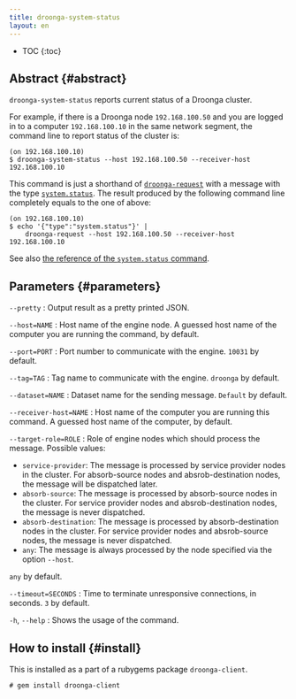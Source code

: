 ```yaml
---
title: droonga-system-status
layout: en
---
```


* TOC
{:toc}

## Abstract {#abstract}

`droonga-system-status` reports current status of a Droonga cluster.

For example, if there is a Droonga node `192.168.100.50` and you are logged in to a computer `192.168.100.10` in the same network segment, the command line to report status of the cluster is:

~~~
(on 192.168.100.10)
$ droonga-system-status --host 192.168.100.50 --receiver-host 192.168.100.10
~~~

This command is just a shorthand of [`droonga-request`](../droonga-request/) with a message with the type [`system.status`](../../commands/system/status/).
The result produced by the following command line completely equals to the one of above:

~~~
(on 192.168.100.10)
$ echo '{"type":"system.status"}' |
    droonga-request --host 192.168.100.50 --receiver-host 192.168.100.10
~~~

See also [the reference of the `system.status` command](../../commands/system/status/).

## Parameters {#parameters}

`--pretty`
: Output result as a pretty printed JSON.

`--host=NAME`
: Host name of the engine node.
  A guessed host name of the computer you are running the command, by default.

`--port=PORT`
: Port number to communicate with the engine.
  `10031` by default.

`--tag=TAG`
: Tag name to communicate with the engine.
  `droonga` by default.

`--dataset=NAME`
: Dataset name for the sending message.
  `Default` by default.

`--receiver-host=NAME`
: Host name of the computer you are running this command.
  A guessed host name of the computer, by default.

`--target-role=ROLE`
: Role of engine nodes which should process the message.
  Possible values:
  
  * `service-provider`:
    The message is processed by service provider nodes in the cluster.
    For absorb-source nodes and absrob-destination nodes, the message will be dispatched later.
  * `absorb-source`:
    The message is processed by absorb-source nodes in the cluster.
    For service provider nodes and absrob-destination nodes, the message is never dispatched.
  * `absorb-destination`:
    The message is processed by absorb-destination nodes in the cluster.
    For service provider nodes and absrob-source nodes, the message is never dispatched.
  * `any`:
    The message is always processed by the node specified via the option `--host`.
  
  `any` by default.

`--timeout=SECONDS`
: Time to terminate unresponsive connections, in seconds.
  `3` by default.

`-h`, `--help`
: Shows the usage of the command.


## How to install {#install}

This is installed as a part of a rubygems package `droonga-client`.

~~~
# gem install droonga-client
~~~

